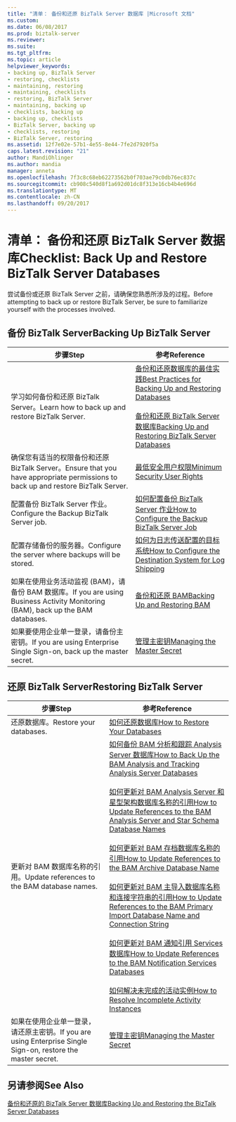 ```yaml
---
title: "清单： 备份和还原 BizTalk Server 数据库 |Microsoft 文档"
ms.custom: 
ms.date: 06/08/2017
ms.prod: biztalk-server
ms.reviewer: 
ms.suite: 
ms.tgt_pltfrm: 
ms.topic: article
helpviewer_keywords:
- backing up, BizTalk Server
- restoring, checklists
- maintaining, restoring
- maintaining, checklists
- restoring, BizTalk Server
- maintaining, backing up
- checklists, backing up
- backing up, checklists
- BizTalk Server, backing up
- checklists, restoring
- BizTalk Server, restoring
ms.assetid: 12f7e02e-57b1-4e55-8e44-7fe2d7920f5a
caps.latest.revision: "21"
author: MandiOhlinger
ms.author: mandia
manager: anneta
ms.openlocfilehash: 7f3c8c68eb62273562b0f703ae79c0db76ec837c
ms.sourcegitcommit: cb908c540d8f1a692d01dc8f313e16cb4b4e696d
ms.translationtype: MT
ms.contentlocale: zh-CN
ms.lasthandoff: 09/20/2017
---
```

# <a name="checklist-back-up-and-restore-biztalk-server-databases"></a><span data-ttu-id="d20b3-102">清单： 备份和还原 BizTalk Server 数据库</span><span class="sxs-lookup"><span data-stu-id="d20b3-102">Checklist: Back Up and Restore BizTalk Server Databases</span></span>
<span data-ttu-id="d20b3-103">尝试备份或还原 BizTalk Server 之前，请确保您熟悉所涉及的过程。</span><span class="sxs-lookup"><span data-stu-id="d20b3-103">Before attempting to back up or restore BizTalk Server, be sure to familiarize yourself with the processes involved.</span></span>  
  
## <a name="backing-up-biztalk-server"></a><span data-ttu-id="d20b3-104">备份 BizTalk Server</span><span class="sxs-lookup"><span data-stu-id="d20b3-104">Backing Up BizTalk Server</span></span>  
  
|<span data-ttu-id="d20b3-105">步骤</span><span class="sxs-lookup"><span data-stu-id="d20b3-105">Step</span></span>|<span data-ttu-id="d20b3-106">参考</span><span class="sxs-lookup"><span data-stu-id="d20b3-106">Reference</span></span>|  
|----------|---------------|  
|<span data-ttu-id="d20b3-107">学习如何备份和还原 BizTalk Server。</span><span class="sxs-lookup"><span data-stu-id="d20b3-107">Learn how to back up and restore BizTalk Server.</span></span>|[<span data-ttu-id="d20b3-108">备份和还原数据库的最佳实践</span><span class="sxs-lookup"><span data-stu-id="d20b3-108">Best Practices for Backing Up and Restoring Databases</span></span>](../core/best-practices-for-backing-up-and-restoring-databases.md)<br /><br /> [<span data-ttu-id="d20b3-109">备份和还原 BizTalk Server 数据库</span><span class="sxs-lookup"><span data-stu-id="d20b3-109">Backing Up and Restoring BizTalk Server Databases</span></span>](../core/backing-up-and-restoring-biztalk-server-databases.md)|  
|<span data-ttu-id="d20b3-110">确保您有适当的权限备份和还原 BizTalk Server。</span><span class="sxs-lookup"><span data-stu-id="d20b3-110">Ensure that you have appropriate permissions to back up and restore BizTalk Server.</span></span>|[<span data-ttu-id="d20b3-111">最低安全用户权限</span><span class="sxs-lookup"><span data-stu-id="d20b3-111">Minimum Security User Rights</span></span>](../core/minimum-security-user-rights.md)|  
|<span data-ttu-id="d20b3-112">配置备份 BizTalk Server 作业。</span><span class="sxs-lookup"><span data-stu-id="d20b3-112">Configure the Backup BizTalk Server job.</span></span>|[<span data-ttu-id="d20b3-113">如何配置备份 BizTalk Server 作业</span><span class="sxs-lookup"><span data-stu-id="d20b3-113">How to Configure the Backup BizTalk Server Job</span></span>](../core/how-to-configure-the-backup-biztalk-server-job.md)|  
|<span data-ttu-id="d20b3-114">配置存储备份的服务器。</span><span class="sxs-lookup"><span data-stu-id="d20b3-114">Configure the server where backups will be stored.</span></span>|[<span data-ttu-id="d20b3-115">如何为日志传送配置的目标系统</span><span class="sxs-lookup"><span data-stu-id="d20b3-115">How to Configure the Destination System for Log Shipping</span></span>](../core/how-to-configure-the-destination-system-for-log-shipping.md)|  
|<span data-ttu-id="d20b3-116">如果在使用业务活动监视 (BAM)，请备份 BAM 数据库。</span><span class="sxs-lookup"><span data-stu-id="d20b3-116">If you are using Business Activity Monitoring (BAM), back up the BAM databases.</span></span>|[<span data-ttu-id="d20b3-117">备份和还原 BAM</span><span class="sxs-lookup"><span data-stu-id="d20b3-117">Backing Up and Restoring BAM</span></span>](../core/backing-up-and-restoring-bam.md)|  
|<span data-ttu-id="d20b3-118">如果要使用企业单一登录，请备份主密钥。</span><span class="sxs-lookup"><span data-stu-id="d20b3-118">If you are using Enterprise Single Sign-on, back up the master secret.</span></span>|[<span data-ttu-id="d20b3-119">管理主密钥</span><span class="sxs-lookup"><span data-stu-id="d20b3-119">Managing the Master Secret</span></span>](../core/managing-the-master-secret.md)|  
  
## <a name="restoring-biztalk-server"></a><span data-ttu-id="d20b3-120">还原 BizTalk Server</span><span class="sxs-lookup"><span data-stu-id="d20b3-120">Restoring BizTalk Server</span></span>  
  
|<span data-ttu-id="d20b3-121">步骤</span><span class="sxs-lookup"><span data-stu-id="d20b3-121">Step</span></span>|<span data-ttu-id="d20b3-122">参考</span><span class="sxs-lookup"><span data-stu-id="d20b3-122">Reference</span></span>|  
|----------|---------------|  
|<span data-ttu-id="d20b3-123">还原数据库。</span><span class="sxs-lookup"><span data-stu-id="d20b3-123">Restore your databases.</span></span>|[<span data-ttu-id="d20b3-124">如何还原数据库</span><span class="sxs-lookup"><span data-stu-id="d20b3-124">How to Restore Your Databases</span></span>](../core/how-to-restore-your-databases.md)|  
|<span data-ttu-id="d20b3-125">更新对 BAM 数据库名称的引用。</span><span class="sxs-lookup"><span data-stu-id="d20b3-125">Update references to the BAM database names.</span></span>|[<span data-ttu-id="d20b3-126">如何备份 BAM 分析和跟踪 Analysis Server 数据库</span><span class="sxs-lookup"><span data-stu-id="d20b3-126">How to Back Up the BAM Analysis and Tracking Analysis Server Databases</span></span>](../core/how-to-back-up-the-bam-analysis-and-tracking-analysis-server-databases.md)<br /><br /> [<span data-ttu-id="d20b3-127">如何更新对 BAM Analysis Server 和星型架构数据库名称的引用</span><span class="sxs-lookup"><span data-stu-id="d20b3-127">How to Update References to the BAM Analysis Server and Star Schema Database Names</span></span>](../core/update-references-to-the-bam-analysis-server-and-star-schema-database-names.md)<br /><br /> [<span data-ttu-id="d20b3-128">如何更新对 BAM 存档数据库名称的引用</span><span class="sxs-lookup"><span data-stu-id="d20b3-128">How to Update References to the BAM Archive Database Name</span></span>](../core/how-to-update-references-to-the-bam-archive-database-name.md)<br /><br /> [<span data-ttu-id="d20b3-129">如何更新对 BAM 主导入数据库名称和连接字符串的引用</span><span class="sxs-lookup"><span data-stu-id="d20b3-129">How to Update References to the BAM Primary Import Database Name and Connection String</span></span>](../core/update-references-to-bam-primary-import-database-name-and-connection-string.md)<br /><br /> [<span data-ttu-id="d20b3-130">如何更新对 BAM 通知引用 Services 数据库</span><span class="sxs-lookup"><span data-stu-id="d20b3-130">How to Update References to the BAM Notification Services Databases</span></span>](../core/how-to-update-references-to-the-bam-notification-services-databases.md)<br /><br /> [<span data-ttu-id="d20b3-131">如何解决未完成的活动实例</span><span class="sxs-lookup"><span data-stu-id="d20b3-131">How to Resolve Incomplete Activity Instances</span></span>](../core/how-to-resolve-incomplete-activity-instances.md)|  
|<span data-ttu-id="d20b3-132">如果在使用企业单一登录，请还原主密钥。</span><span class="sxs-lookup"><span data-stu-id="d20b3-132">If you are using Enterprise Single Sign-on, restore the master secret.</span></span>|[<span data-ttu-id="d20b3-133">管理主密钥</span><span class="sxs-lookup"><span data-stu-id="d20b3-133">Managing the Master Secret</span></span>](../core/managing-the-master-secret.md)|  
  
## <a name="see-also"></a><span data-ttu-id="d20b3-134">另请参阅</span><span class="sxs-lookup"><span data-stu-id="d20b3-134">See Also</span></span>  
 [<span data-ttu-id="d20b3-135">备份和还原的 BizTalk Server 数据库</span><span class="sxs-lookup"><span data-stu-id="d20b3-135">Backing Up and Restoring the BizTalk Server Databases</span></span>](../core/backing-up-and-restoring-the-biztalk-server-databases.md)